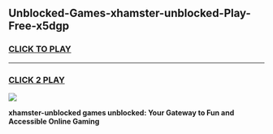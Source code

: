 
## Unblocked-Games-xhamster-unblocked-Play-Free-x5dgp
<h3>
<a href="https://premium76.site?title=xhamster-unblocked&ref=10A">CLICK TO PLAY</a></h3>
<hr>

<h3>
<a href="https://premium76.site?title=xhamster-unblocked&ref=10A">CLICK 2 PLAY</a>
  
</h3>

<a href="https://premium76.site?title=xhamster-unblocked&ref=10A"><img src="https://clearcache.store/games.png"></a>


**xhamster-unblocked games unblocked: Your Gateway to Fun and Accessible Online Gaming**
